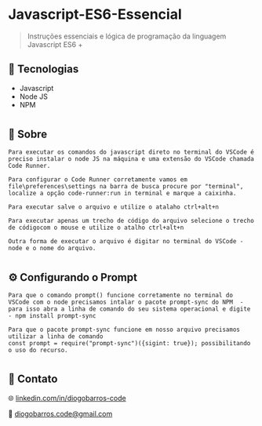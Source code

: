 # Javascript-ES6-Essencial
> Instruções essenciais e lógica de programação  da linguagem Javascript ES6 +


## 🚀 Tecnologias

- Javascript
- Node JS
- NPM


#
## 💬 Sobre
    Para executar os comandos do javascript direto no terminal do VSCode é preciso instalar o node JS na máquina e uma extensão do VSCode chamada Code Runner.

    Para configurar o Code Runner corretamente vamos em file\preferences\settings na barra de busca procure por "terminal", localize a opção code-runner:run in terminal e marque a caixinha.

    Para executar salve o arquivo e utilize o atalaho ctrl+alt+n

    Para executar apenas um trecho de código do arquivo selecione o trecho de códigocom o mouse e utilize o atalho ctrl+alt+n

    Outra forma de executar o arquivo é digitar no terminal do VSCode - node e o nome do arquivo.

#
## ⚙️ Configurando o Prompt
    Para que o comando prompt() funcione corretamente no terminal do VSCode com o node precisamos intalar o pacote prompt-sync do NPM  - para isso abra a linha de comando do seu sistema operacional e digite - npm install prompt-sync

    Para que o pacote prompt-sync funcione em nosso arquivo precisamos utilizar a linha de comando
    const prompt = require("prompt-sync")({sigint: true}); possibilitando o uso do recurso.

#
## 📢 Contato

🌐 [linkedin.com/in/diogobarros-code](https://www.linkedin.com/in/diogobarros-code/)

📧 [diogobarros.code@gmail.com](diogobarros.code@gmail.com)